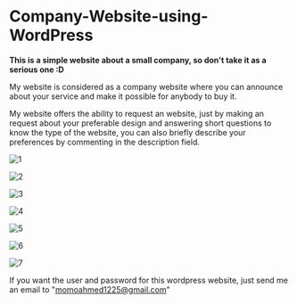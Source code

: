# Company-Website-using-WordPress
**This is a simple website about a small company, so don't take it as a serious one :D**

My website is considered as a company website where you can announce about your service and make it possible for anybody to buy it.

My website offers the ability to request an website, just by making an request about your preferable 
design and answering short questions to know the type of the website, you can also briefly describe your preferences
by commenting in the description field.

![1](https://user-images.githubusercontent.com/32971941/64818067-817baa00-d5ab-11e9-9325-a3f945db8a29.PNG)


![2](https://user-images.githubusercontent.com/32971941/64818069-817baa00-d5ab-11e9-87e1-25c1aaa82be1.PNG)


![3](https://user-images.githubusercontent.com/32971941/64818071-817baa00-d5ab-11e9-99f8-471d28f40bd8.PNG)


![4](https://user-images.githubusercontent.com/32971941/64818072-82144080-d5ab-11e9-8136-1112e7a5ee74.PNG)


![5](https://user-images.githubusercontent.com/32971941/64818073-82144080-d5ab-11e9-9883-66646a9c0228.PNG)


![6](https://user-images.githubusercontent.com/32971941/64818074-82acd700-d5ab-11e9-9d3f-9907d6946881.PNG)


![7](https://user-images.githubusercontent.com/32971941/64818066-80e31380-d5ab-11e9-818a-2a50ae99a86d.PNG)


If you want the user and password for this wordpress website, just send me an email to "momoahmed1225@gmail.com"
